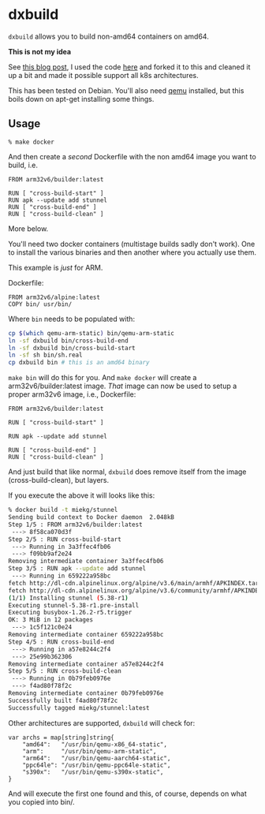 # dxbuild

`dxbuild` allows you to build non-amd64 containers on amd64.

**This is not my idea**

See [this blog
post](https://resin.io/blog/building-arm-containers-on-any-x86-machine-even-dockerhub/), I used the
code [here](https://github.com/resin-io-projects/armv7hf-debian-qemu) and forked it to this and
cleaned it up a bit and made it possible support all k8s architectures.

This has been tested on Debian. You'll also need [qemu](https://wiki.debian.org/QemuUserEmulation)
installed, but this boils down on apt-get installing some things.

## Usage

~~~
% make docker
~~~
And then create a *second* Dockerfile with the non amd64 image you want to build, i.e.
~~~
FROM arm32v6/builder:latest

RUN [ "cross-build-start" ]
RUN apk --update add stunnel
RUN [ "cross-build-end" ]
RUN [ "cross-build-clean" ]
~~~

More below.

You'll need two docker containers (multistage builds sadly don't work). One to install the various
binaries and then another where you actually use them.

This example is *just* for ARM.

Dockerfile:
~~~
FROM arm32v6/alpine:latest
COPY bin/ usr/bin/
~~~

Where `bin` needs to be populated with:

~~~ sh
cp $(which qemu-arm-static) bin/qemu-arm-static
ln -sf dxbuild bin/cross-build-end
ln -sf dxbuild bin/cross-build-start
ln -sf sh bin/sh.real
cp dxbuild bin # this is an amd64 binary
~~~

`make bin` will do this for you. And `make docker` will create a arm32v6/builder:latest image.
*That* image can now be used to setup a proper arm32v6 image, i.e., Dockerfile:

~~~
FROM arm32v6/builder:latest

RUN [ "cross-build-start" ]

RUN apk --update add stunnel

RUN [ "cross-build-end" ]
RUN [ "cross-build-clean" ]
~~~

And just build that like normal, `dxbuild` does remove itself from the image (cross-build-clean),
but layers.

If you execute the above it will looks like this:

~~~ sh
% docker build -t miekg/stunnel
Sending build context to Docker daemon  2.048kB
Step 1/5 : FROM arm32v6/builder:latest
 ---> 8f58ca070d3f
Step 2/5 : RUN cross-build-start
 ---> Running in 3a3ffec4fb06
 ---> f09bb9af2e24
Removing intermediate container 3a3ffec4fb06
Step 3/5 : RUN apk --update add stunnel
 ---> Running in 659222a958bc
fetch http://dl-cdn.alpinelinux.org/alpine/v3.6/main/armhf/APKINDEX.tar.gz
fetch http://dl-cdn.alpinelinux.org/alpine/v3.6/community/armhf/APKINDEX.tar.gz
(1/1) Installing stunnel (5.38-r1)
Executing stunnel-5.38-r1.pre-install
Executing busybox-1.26.2-r5.trigger
OK: 3 MiB in 12 packages
 ---> 1c5f121c0e24
Removing intermediate container 659222a958bc
Step 4/5 : RUN cross-build-end
 ---> Running in a57e8244c2f4
 ---> 25e99b362306
Removing intermediate container a57e8244c2f4
Step 5/5 : RUN cross-build-clean
 ---> Running in 0b79feb0976e
 ---> f4ad80f78f2c
Removing intermediate container 0b79feb0976e
Successfully built f4ad80f78f2c
Successfully tagged miekg/stunnel:latest
~~~

Other architectures are supported, `dxbuild` will check for:

~~~ golang
var archs = map[string]string{
	"amd64":   "/usr/bin/qemu-x86_64-static",
	"arm":     "/usr/bin/qemu-arm-static",
	"arm64":   "/usr/bin/qemu-aarch64-static",
	"ppc64le": "/usr/bin/qemu-ppc64le-static",
	"s390x":   "/usr/bin/qemu-s390x-static",
}
~~~
And will execute the first one found and this, of course, depends on what you copied into bin/.

